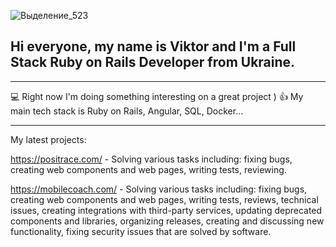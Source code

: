 ![Выделение_523](https://github.com/Viktor-Ivliev/Viktor-Ivliiev/assets/6106270/28066662-3e4f-421d-9f49-b376e09d23b7)

## Hi everyone, my name is Viktor and I'm a Full Stack Ruby on Rails Developer from Ukraine.


----

💻 Right now I'm doing something interesting on a great project )
👍 My main tech stack is Ruby on Rails, Angular, SQL, Docker...

----

My latest projects:

https://positrace.com/ - Solving various tasks including: fixing bugs, creating web components and web pages, writing tests, reviewing. 

https://mobilecoach.com/ - Solving various tasks including: fixing bugs, creating web components and web pages, writing tests, reviews, technical issues, creating integrations with third-party services, updating deprecated components and libraries, organizing releases, creating and discussing new functionality, fixing security issues that are solved by software.

